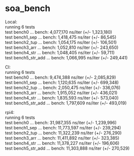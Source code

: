 # soa_bench
Local:<br/>
running 6 tests<br/>
test bench0         ... bench:   4,077,170 ns/iter (+/- 1,323,180)<br/>
test bench1_sep     ... bench:   1,418,475 ns/iter (+/- 86,545)<br/>
test bench2_tup     ... bench:   1,054,175 ns/iter (+/- 106,501)<br/>
test bench3_arr     ... bench:   1,052,810 ns/iter (+/- 243,650)<br/>
test bench4_str     ... bench:   1,048,405 ns/iter (+/- 59,711)<br/>
test bench5_str_add ... bench:   1,066,995 ns/iter (+/- 249,441)<br/>

CI:<br/>
running 6 tests<br/>
test bench0         ... bench:   9,474,388 ns/iter (+/- 2,085,829)<br/>
test bench1_sep     ... bench:   1,120,635 ns/iter (+/- 699,348)<br/>
test bench2_tup     ... bench:   2,050,475 ns/iter (+/- 336,076)<br/>
test bench3_arr     ... bench:   1,915,052 ns/iter (+/- 436,021)<br/>
test bench4_str     ... bench:   1,835,593 ns/iter (+/- 573,040)<br/>
test bench5_str_add ... bench:   1,797,609 ns/iter (+/- 493,019)<br/>

rpi4:<br/>
running 6 tests<br/>
test bench0         ... bench:  31,987,355 ns/iter (+/- 1,239,996)<br/>
test bench1_sep     ... bench:  11,773,597 ns/iter (+/- 239,294)<br/>
test bench2_tup     ... bench:  11,322,239 ns/iter (+/- 276,290)<br/>
test bench3_arr     ... bench:  11,411,892 ns/iter (+/- 323,385)<br/>
test bench4_str     ... bench:  11,378,227 ns/iter (+/- 196,606)<br/>
test bench5_str_add ... bench:  11,303,888 ns/iter (+/- 270,529)<br/>
